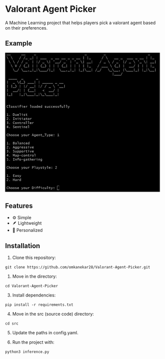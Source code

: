 # Valorant Agent Picker  
A Machine Learning project that helps players pick a valorant agent based on their preferences.

## Example
![Image not found!](https://github.com/omkanekar28/Valorant-Agent-Picker/raw/main/documentation/inference_example.png "Screenshot of the inference script.")

## Features  
- ⚙️ Simple  
- 🪶 Lightweight  
- 🎯 Personalized  

## Installation  
1. Clone this repository:
```  
git clone https://github.com/omkanekar28/Valorant-Agent-Picker.git
```

1. Move in the directory:
```  
cd Valorant-Agent-Picker
```

3. Install dependencies:
```  
pip install -r requirements.txt
```

4. Move in the src (source code) directory:
```  
cd src
```

5. Update the paths in config.yaml.

6. Run the project with:
```  
python3 inference.py
```